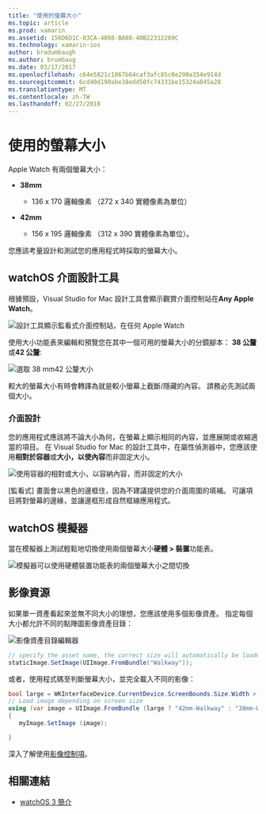 ```yaml
---
title: "使用的螢幕大小"
ms.topic: article
ms.prod: xamarin
ms.assetid: 156D6D1C-83CA-4088-BA08-40B22312269C
ms.technology: xamarin-ios
author: bradumbaugh
ms.author: brumbaug
ms.date: 03/17/2017
ms.openlocfilehash: c64e5821c1067b64caf3afc85c0e290a354e914d
ms.sourcegitcommit: 6cd40d190abe38edd50fc74331be15324a845a28
ms.translationtype: MT
ms.contentlocale: zh-TW
ms.lasthandoff: 02/27/2018
---
```

# <a name="working-with-screen-sizes"></a>使用的螢幕大小

Apple Watch 有兩個螢幕大小：

- **38mm**
  - 136 x 170 邏輯像素 （272 x 340 實體像素為單位）

- **42mm**
  - 156 x 195 邏輯像素 （312 x 390 實體像素為單位）。

您應該考量設計和測試您的應用程式時採取的螢幕大小。

## <a name="watchos-interface-designer"></a>watchOS 介面設計工具

根據預設，Visual Studio for Mac 設計工具會顯示觀賞介面控制站在**Any Apple Watch**。

![](screen-sizes-images/screen-any-sml.png "設計工具顯示監看式介面控制站，在任何 Apple Watch")

使用大小功能表來編輯和預覽您在其中一個可用的螢幕大小的分鏡腳本： **38 公釐**或**42 公釐**:

![](screen-sizes-images/screen-menu-sml.png "選取 38 mm42 公釐大小")

較大的螢幕大小有時會轉譯為就是較小螢幕上截斷/隱藏的內容。
請務必先測試兩個大小。


### <a name="interface-design"></a>介面設計

您的應用程式應該將不論大小為何，在螢幕上顯示相同的內容，並應展開或收縮適當的項目。 在 Visual Studio for Mac 的設計工具中，在屬性偵測器中，您應該使用**相對於容器**或**大小，以使內容**而非固定大小。

![](screen-sizes-images/sizeattributepanel-sml.png "使用容器的相對或大小，以容納內容，而非固定的大小")

[監看式] 畫面會以黑色的邊框住，因為不建議提供您的介面周圍的填補。 可讓項目將對螢幕的邊緣，並讓邊框形成自然框線應用程式。


## <a name="watchos-simulator"></a>watchOS 模擬器

當在模擬器上測試輕鬆地切換使用兩個螢幕大小**硬體 > 裝置**功能表。

![](screen-sizes-images/simulator.png "模擬器可以使用硬體裝置功能表的兩個螢幕大小之間切換")


## <a name="image-resources"></a>影像資源

如果單一資產看起來並無不同大小的理想，您應該使用多個影像資產。 指定每個大小都允許不同的點陣圖影像資產目錄：

![](screen-sizes-images/images-xcassets.png "影像資產目錄編輯器")

```csharp
// specify the asset name, the correct size will automatically be loaded
staticImage.SetImage(UIImage.FromBundle("Walkway"));
```

或者，使用程式碼至判斷螢幕大小，並完全載入不同的影像：

```csharp
bool large = WKInterfaceDevice.CurrentDevice.ScreenBounds.Size.Width > 136.0;
// Load image depending on screen size
using (var image = UIImage.FromBundle (large ? "42mm-Walkway" : "38mm-Walkway"))
{
   myImage.SetImage (image);

}
```

深入了解使用[影像控制項](~/ios/watchos/user-interface/image.md)。



## <a name="related-links"></a>相關連結

- [watchOS 3 簡介](~/ios/watchos/platform/introduction-to-watchos3/index.md)

